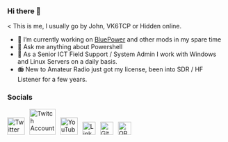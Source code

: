 ### Hi there 👋
< This is me, I usually go by John, VK6TCP or Hidden online.

- 🔭 I’m currently working on [BluePower](https://github.com/Qmunity/BluePower) and other mods in my spare time
- 💬 Ask me anything about Powershell
- 👔 As a Senior ICT Field Support / System Admin I work with Windows and Linux Servers on a daily basis.
- 📻 New to Amateur Radio just got my license, been into SDR / HF Listener for a few years.

### Socials
<a href="https://twitter.com/MoreThanHidden"><img src="https://cdn.worldvectorlogo.com/logos/twitter-6.svg" title="Twitter" alt="Twitter Account" width="40"/></a> 
&ensp;<a href="https://www.twitch.tv/MoreThanHidden"><img src="https://cdn.worldvectorlogo.com/logos/twitch-logo-2019.svg" title="Twitch" alt="Twitch Account" width="60"/></a> 
&ensp;<a href="https://www.youtube.com/channel/UCAnZRwybQeHeDUnedRPj_UA"><img src="https://cdn.worldvectorlogo.com/logos/youtube-icon.svg" title="YouTube" alt="YouTube Account" width="40"/></a>
&ensp;<a href="https://www.linkedin.com/in/john-hannan-3412951a6/"><img src="https://cdn.worldvectorlogo.com/logos/linkedin-icon-2.svg" title="Linkedin" alt="Linkedin Account" width="30"/></a> 
&ensp;<a href="https://github.com/MoreThanHidden"><img src="https://cdn.worldvectorlogo.com/logos/github-icon-1.svg" title="GitHub" alt="GitHub" width="30"/></a>
&ensp;<a href="https://www.qrz.com/db/vk6tcp"><img src="https://cdn-bio.qrz.com/p/vk6tcp/QRZ.png" title="QRZ" alt="QRZ" width="30"/></a>
